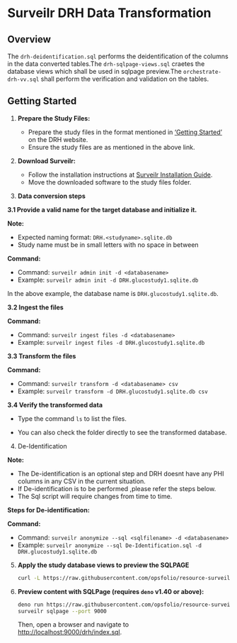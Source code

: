 
# Surveilr DRH Data Transformation

## Overview

  The `drh-deidentification.sql` performs the deidentification of the columns in the data converted tables.The `drh-sqlpage-views.sql` craetes the database views which shall be used in sqlpage preview.The `orchestrate-drh-vv.sql` shall perform the verification and validation on the tables.
## Getting Started

1. **Prepare the Study Files:**

   - Prepare the study files in the format mentioned in [‘Getting Started’](https://drh.diabetestechnology.org/getting-started/) on the DRH website.
   - Ensure the study files are as mentioned in the above link.

2. **Download Surveilr:**

   - Follow the installation instructions at [Surveilr Installation Guide](https://docs.opsfolio.com/surveilr/how-to/installation-guide).
   - Move the downloaded software to the study files folder.

3. **Data conversion steps**

**3.1 Provide a valid name for the target database and initialize it.**

**Note:**
- Expected naming format: `DRH.<studyname>.sqlite.db`
- Study name must be in small letters with no space in between

**Command:**
- Command: `surveilr admin init -d <databasename>`
- Example: `surveilr admin init -d DRH.glucostudy1.sqlite.db`

In the above example, the database name is `DRH.glucostudy1.sqlite.db`.


**3.2 Ingest the files**

**Command:**
- Command: `surveilr ingest files -d <databasename>`
- Example: `surveilr ingest files -d DRH.glucostudy1.sqlite.db`



**3.3 Transform the files**

**Command:**
- Command: `surveilr transform -d <databasename> csv`
- Example: `surveilr transform -d DRH.glucostudy1.sqlite.db csv`


**3.4 Verify the transformed data**

- Type the command `ls` to list the files.

- You can also check the folder directly to see the transformed database.


4. De-Identification

**Note:** 
- The De-identification is an optional step and DRH doesnt have any PHI columns in any CSV in the current situation.
- If De-identification is to be performed ,please refer the steps below.
- The Sql script will require changes from time to time.


**Steps for De-identification:**


**Command:**
- Command: `surveilr anonymize --sql <sqlfilename> -d <databasename>`
- Example: `surveilr anonymize --sql De-Identification.sql -d DRH.glucostudy1.sqlite.db`


</div>

5. **Apply the study database views  to preview the SQLPAGE**

   ```bash
   curl -L https://raw.githubusercontent.com/opsfolio/resource-surveillance-commons/main/pattern/drh/stateless-drh-surveilr.sql | sqlite3 resource-surveillance.sqlite.db   
   ```

6. **Preview content with SQLPage (requires `deno` v1.40 or above):**

   ```bash
   deno run https://raw.githubusercontent.com/opsfolio/resource-surveillance-commons/main/pattern/drh/ux.sql.ts | sqlite3 resource-surveillance.sqlite.db
   surveilr sqlpage --port 9000
   ```

   Then, open a browser and navigate to [http://localhost:9000/drh/index.sql](http://localhost:9000/drh/index.sql).